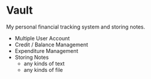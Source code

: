 # Vault

My personal financial tracking system and storing notes.

- Multiple User Account
- Credit / Balance Management
- Expenditure Management
- Storing Notes
    - any kinds of text
    - any kinds of file
